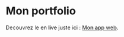 # Mon portfolio

Decouvrez le en live juste ici : [Mon app web](https://panosty.github.io/Portfolio/).
